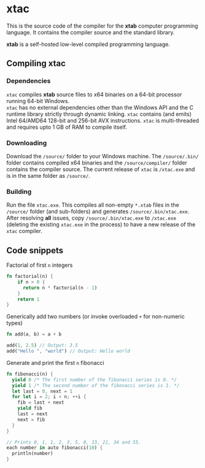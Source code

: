 # xtac
This is the source code of the compiler for the **xtab** computer programming language. It contains the compiler source and the standard library.

**xtab** is a self-hosted low-level compiled programming language.

## Compiling xtac

### Dependencies
`xtac` compiles **xtab** source files to x64 binaries on a 64-bit processor running 64-bit Windows.\
`xtac` has no external dependencies other than the Windows API and the C runtime library strictly through dynamic linking. `xtac` contains (and emits) Intel 64/AMD64 128-bit and 256-bit AVX instructions. `xtac` is multi-threaded and requires upto 1 GB of RAM to compile itself.

### Downloading
Download the `/source/` folder to your Windows machine. The `/source/.bin/` folder contains compiled x64 binaries and the `/source/compiler/` folder contains the compiler source. The current release of `xtac` is `/xtac.exe` and is in the same folder as `/source/`.

### Building
Run the file `xtac.exe`. This compiles all non-empty `*.xtab` files in the `/source/` folder (and sub-folders) and generates `/source/.bin/xtac.exe`. After resolving **all** issues, copy `/source/.bin/xtac.exe` to `/xtac.exe` (deleting the existing `xtac.exe` in the process) to have a new release of the `xtac` compiler.

## Code snippets

Factorial of first `n` integers

```rust
fn factorial(n) {
    if n > 0 {
      return n * factorial(n - 1)
    }
    return 1
}
```

Generically add two numbers (or invoke overloaded `+` for non-numeric types)

```rust
fn add(a, b) = a + b

add(1, 2.5) // Output: 3.5
add("Hello ", "world") // Output: Hello world
```

Generate and print the first `n` fibonacci

```rust
fn fibonacci(n) {
  yield 0 /* The first number of the fibonacci series is 0. */
  yield 1 /* The second number of the fibonacci series is 1. */
  let last = 0, next = 1
  for let i = 2; i < n; ++i {
    fib = last + next
    yield fib
    last = next
    next = fib
  }
}

// Prints 0, 1, 1, 2, 3, 5, 8, 13, 21, 34 and 55.
each number in auto fibonacci(10) {
  println(number)
}
```
